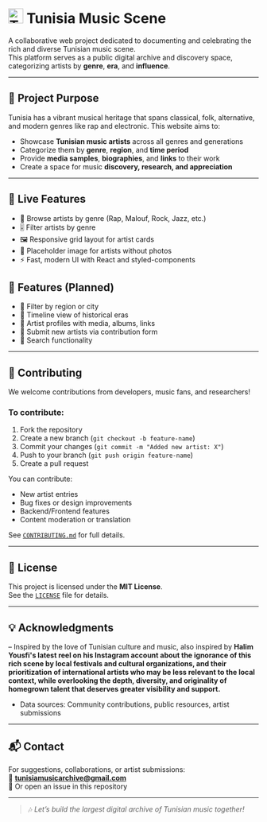 # <img src="https://upload.wikimedia.org/wikipedia/commons/c/ce/Flag_of_Tunisia.svg" alt="Tunisian Flag" width="30"/> Tunisia Music Scene

A collaborative web project dedicated to documenting and celebrating the rich and diverse Tunisian music scene.  
This platform serves as a public digital archive and discovery space, categorizing artists by **genre**, **era**, and **influence**.

---

## 🎯 Project Purpose
Tunisia has a vibrant musical heritage that spans classical, folk, alternative, and modern genres like rap and electronic. This website aims to:
- Showcase **Tunisian music artists** across all genres and generations
- Categorize them by **genre**, **region**, and **time period**
- Provide **media samples**, **biographies**, and **links** to their work
- Create a space for music **discovery, research, and appreciation**

---

## 🚀 Live Features
- 🎵 Browse artists by genre (Rap, Malouf, Rock, Jazz, etc.)
- 🎚️ Filter artists by genre
- 🖼️ Responsive grid layout for artist cards
- 📸 Placeholder image for artists without photos
- ⚡ Fast, modern UI with React and styled-components

## 📁 Features (Planned)
- 📍 Filter by region or city
- 📅 Timeline view of historical eras
- 📸 Artist profiles with media, albums, links
- 📝 Submit new artists via contribution form
- 🔎 Search functionality

---

## 🤝 Contributing
We welcome contributions from developers, music fans, and researchers!

### To contribute:
1. Fork the repository
2. Create a new branch (`git checkout -b feature-name`)
3. Commit your changes (`git commit -m "Added new artist: X"`)
4. Push to your branch (`git push origin feature-name`)
5. Create a pull request

You can contribute:
- New artist entries
- Bug fixes or design improvements
- Backend/Frontend features
- Content moderation or translation

See [`CONTRIBUTING.md`](CONTRIBUTING.md) for full details.

---

## 🪪 License
This project is licensed under the **MIT License**.  
See the [`LICENSE`](LICENSE) file for details.

---

## 💡 Acknowledgments
– Inspired by the love of Tunisian culture and music, also inspired by **Halim Yousfi's latest reel on his Instagram account about the ignorance of this rich scene by local festivals and cultural organizations, and their prioritization of international artists who may be less relevant to the local context, while overlooking the depth, diversity, and originality of homegrown talent that deserves greater visibility and support.**
- Data sources: Community contributions, public resources, artist submissions

---

## 📬 Contact
For suggestions, collaborations, or artist submissions:  
📧 **tunisiamusicarchive@gmail.com**  
🔗 Or open an issue in this repository

---

> 🎶 *Let’s build the largest digital archive of Tunisian music together!*
